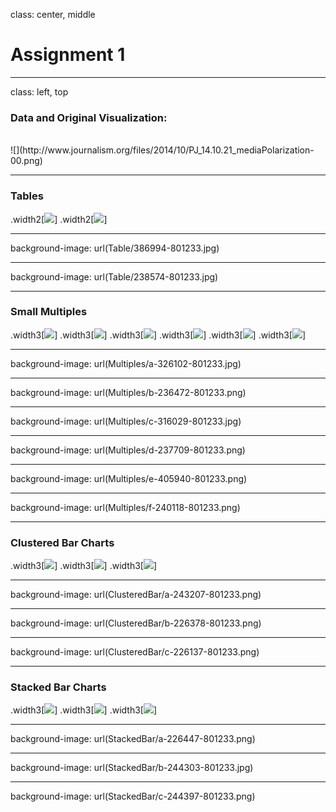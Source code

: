 class: center, middle

# Assignment 1

---
class: left, top

### Data and Original Visualization:  <br>![](http://www.journalism.org/files/2014/10/PJ_14.10.21_mediaPolarization-00.png)---
### Tables
.width2[![](Table/386994-801233.jpg)]
.width2[![](Table/238574-801233.jpg)]

---
background-image: url(Table/386994-801233.jpg)

---
background-image: url(Table/238574-801233.jpg)

---
### Small Multiples

.width3[![](Multiples/a-326102-801233.jpg)]
.width3[![](Multiples/b-236472-801233.png)]
.width3[![](Multiples/c-316029-801233.jpg)]
.width3[![](Multiples/d-237709-801233.png)]
.width3[![](Multiples/e-405940-801233.png)]
.width3[![](Multiples/f-240118-801233.png)]

---
background-image: url(Multiples/a-326102-801233.jpg)

---
background-image: url(Multiples/b-236472-801233.png)

---
background-image: url(Multiples/c-316029-801233.jpg)

---
background-image: url(Multiples/d-237709-801233.png)

---
background-image: url(Multiples/e-405940-801233.png)

---
background-image: url(Multiples/f-240118-801233.png)


---
### Clustered Bar Charts

.width3[![](ClusteredBar/a-243207-801233.png)].width3[![](ClusteredBar/b-226378-801233.png)].width3[![](ClusteredBar/c-226137-801233.png)]

---
background-image: url(ClusteredBar/a-243207-801233.png)

---
background-image: url(ClusteredBar/b-226378-801233.png)

---
background-image: url(ClusteredBar/c-226137-801233.png)

---
### Stacked Bar Charts

.width3[![](StackedBar/a-226447-801233.png)].width3[![](StackedBar/b-244303-801233.jpg)].width3[![](StackedBar/c-244397-801233.png)]

---
background-image: url(StackedBar/a-226447-801233.png)

---
background-image: url(StackedBar/b-244303-801233.jpg)

---
background-image: url(StackedBar/c-244397-801233.png)
